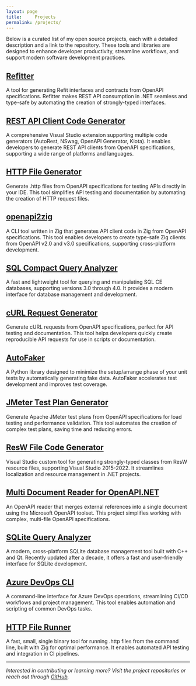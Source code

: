 ```yaml
---
layout: page
title:     Projects
permalink: /projects/
---
```


Below is a curated list of my open source projects, each with a detailed description and a link to the repository. These tools and libraries are designed to enhance developer productivity, streamline workflows, and support modern software development practices.


## [Refitter](https://github.com/christianhelle/refitter)

A tool for generating Refit interfaces and contracts from OpenAPI specifications. Refitter makes REST API consumption in .NET seamless and type-safe by automating the creation of strongly-typed interfaces.

## [REST API Client Code Generator](https://github.com/christianhelle/apiclientcodegen)

A comprehensive Visual Studio extension supporting multiple code generators (AutoRest, NSwag, OpenAPI Generator, Kiota). It enables developers to generate REST API clients from OpenAPI specifications, supporting a wide range of platforms and languages.

## [HTTP File Generator](https://github.com/christianhelle/httpgenerator)

Generate .http files from OpenAPI specifications for testing APIs directly in your IDE. This tool simplifies API testing and documentation by automating the creation of HTTP request files.

## [openapi2zig](https://github.com/christianhelle/openapi2zig)

A CLI tool written in Zig that generates API client code in Zig from OpenAPI specifications. This tool enables developers to create type-safe Zig clients from OpenAPI v2.0 and v3.0 specifications, supporting cross-platform development.

## [SQL Compact Query Analyzer](https://github.com/christianhelle/sqlcequery)

A fast and lightweight tool for querying and manipulating SQL CE databases, supporting versions 3.0 through 4.0. It provides a modern interface for database management and development.

## [cURL Request Generator](https://github.com/christianhelle/curlgenerator)

Generate cURL requests from OpenAPI specifications, perfect for API testing and documentation. This tool helps developers quickly create reproducible API requests for use in scripts or documentation.

## [AutoFaker](https://github.com/christianhelle/autofaker)

A Python library designed to minimize the setup/arrange phase of your unit tests by automatically generating fake data. AutoFaker accelerates test development and improves test coverage.

## [JMeter Test Plan Generator](https://github.com/christianhelle/jmetercodegen)

Generate Apache JMeter test plans from OpenAPI specifications for load testing and performance validation. This tool automates the creation of complex test plans, saving time and reducing errors.

## [ResW File Code Generator](https://github.com/christianhelle/reswcodegen)

Visual Studio custom tool for generating strongly-typed classes from ResW resource files, supporting Visual Studio 2015-2022. It streamlines localization and resource management in .NET projects.

## [Multi Document Reader for OpenAPI.NET](https://github.com/christianhelle/oasreader)

An OpenAPI reader that merges external references into a single document using the Microsoft OpenAPI toolset. This project simplifies working with complex, multi-file OpenAPI specifications.

## [SQLite Query Analyzer](https://github.com/christianhelle/sqlitequery)

A modern, cross-platform SQLite database management tool built with C++ and Qt. Recently updated after a decade, it offers a fast and user-friendly interface for SQLite development.

## [Azure DevOps CLI](https://github.com/christianhelle/azdocli)

A command-line interface for Azure DevOps operations, streamlining CI/CD workflows and project management. This tool enables automation and scripting of common DevOps tasks.

## [HTTP File Runner](https://github.com/christianhelle/httprunner)

A fast, small, single binary tool for running .http files from the command line, built with Zig for optimal performance. It enables automated API testing and integration in CI pipelines.

---

*Interested in contributing or learning more? Visit the project repositories or reach out through [GitHub](https://github.com/christianhelle).*
